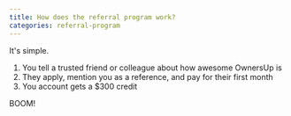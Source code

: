 ```yaml
---
title: How does the referral program work?
categories: referral-program
---
```

It's simple.

1. You tell a trusted friend or colleague about how awesome OwnersUp is
2. They apply, mention you as a reference, and pay for their first month
3. You account gets a $300 credit

BOOM!
